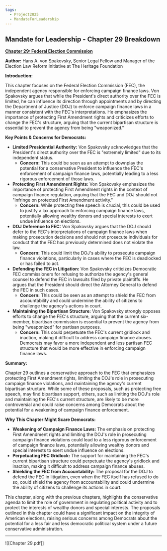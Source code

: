 ```yaml
---
tags:
  - Project2025
  - MandateForLeadership
---
```

## Mandate for Leadership - Chapter 29 Breakdown

**[Chapter 29: Federal Election Commission](../../documents/project_2025_chapters/chapter_29.pdf)**

**Author:** Hans A. von Spakovsky, Senior Legal Fellow and Manager of the Election Law Reform Initiative at The Heritage Foundation

**Introduction:**

This chapter focuses on the Federal Election Commission (FEC), the independent agency responsible for enforcing campaign finance laws. Von Spakovsky argues that while the President's direct authority over the FEC is limited, he can influence its direction through appointments and by directing the Department of Justice (DOJ) to enforce campaign finance laws in a manner consistent with the FEC's interpretations. He emphasizes the importance of protecting First Amendment rights and criticizes efforts to change the FEC's structure, arguing that the current bipartisan structure is essential to prevent the agency from being "weaponized."

**Key Points & Concerns for Democrats:**

* **Limited Presidential Authority:** Von Spakovsky acknowledges that the President's direct authority over the FEC is "extremely limited" due to its independent status.
    * **Concern:** This could be seen as an attempt to downplay the potential for a conservative President to influence the FEC's enforcement of campaign finance laws, potentially leading to a less rigorous enforcement of those laws.
* **Protecting First Amendment Rights:** Von Spakovsky emphasizes the importance of protecting First Amendment rights in the context of campaign finance regulation, arguing that the FEC and DOJ should not "infringe on protected First Amendment activity."
    * **Concern:** While protecting free speech is crucial, this could be used to justify a lax approach to enforcing campaign finance laws, potentially allowing wealthy donors and special interests to exert undue influence on elections.
* **DOJ Deference to FEC:** Von Spakovsky argues that the DOJ should defer to the FEC's interpretations of campaign finance laws when making prosecution decisions and should not prosecute individuals for conduct that the FEC has previously determined does not violate the law.
    * **Concern:** This could limit the DOJ's ability to prosecute campaign finance violations, particularly in cases where the FEC is deadlocked or has failed to act.
* **Defending the FEC in Litigation:** Von Spakovsky criticizes Democratic FEC commissioners for refusing to authorize the agency's general counsel to defend the FEC in lawsuits filed by private plaintiffs. He argues that the President should direct the Attorney General to defend the FEC in such cases.
    * **Concern:** This could be seen as an attempt to shield the FEC from accountability and could undermine the ability of citizens to challenge the agency's actions in court.
* **Maintaining the Bipartisan Structure:** Von Spakovsky strongly opposes efforts to change the FEC's structure, arguing that the current six-member, bipartisan commission is essential to prevent the agency from being "weaponized" for partisan purposes.
    * **Concern:** This could perpetuate the FEC's current gridlock and inaction, making it difficult to address campaign finance abuses. Democrats may favor a more independent and less partisan FEC structure that would be more effective in enforcing campaign finance laws.

**Summary:**

Chapter 29 outlines a conservative approach to the FEC that emphasizes protecting First Amendment rights, limiting the DOJ's role in prosecuting campaign finance violations, and maintaining the agency's current bipartisan structure. While some of these proposals, such as protecting free speech, may find bipartisan support, others, such as limiting the DOJ's role and maintaining the FEC's current structure, are likely to be more controversial and could raise concerns among Democrats about the potential for a weakening of campaign finance enforcement.

**Why This Chapter Might Scare Democrats:**

* **Weakening of Campaign Finance Laws:** The emphasis on protecting First Amendment rights and limiting the DOJ's role in prosecuting campaign finance violations could lead to a less rigorous enforcement of campaign finance laws, potentially allowing wealthy donors and special interests to exert undue influence on elections.
* **Perpetuating FEC Gridlock:** The support for maintaining the FEC's current bipartisan structure could perpetuate the agency's gridlock and inaction, making it difficult to address campaign finance abuses.
* **Shielding the FEC from Accountability:** The proposal for the DOJ to defend the FEC in litigation, even when the FEC itself has refused to do so, could shield the agency from accountability and could undermine the ability of citizens to challenge its actions in court.

This chapter, along with the previous chapters, highlights the conservative agenda to limit the role of government in regulating political activity and to protect the interests of wealthy donors and special interests. The proposals outlined in this chapter could have a significant impact on the integrity of American elections, raising serious concerns among Democrats about the potential for a less fair and less democratic political system under a future conservative administration. 

----

![[Chapter 29.pdf]]
